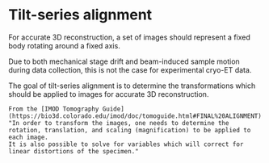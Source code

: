 # Tilt-series alignment

For accurate 3D reconstruction, a set of images should represent a fixed body rotating around a fixed axis.

Due to both mechanical stage drift and beam-induced sample motion during data collection, this is not the case 
for experimental cryo-ET data.

The goal of tilt-series alignment is to determine the transformations which should be applied to images for 
accurate 3D reconstruction.

```{note}
From the [IMOD Tomography Guide](https://bio3d.colorado.edu/imod/doc/tomoguide.html#FINAL%20ALIGNMENT)
"In order to transform the images, one needs to determine the 
rotation, translation, and scaling (magnification) to be applied to each image. 
It is also possible to solve for variables which will correct for linear distortions of the specimen."
```

